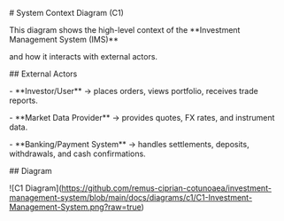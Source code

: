 \# System Context Diagram (C1)



This diagram shows the high-level context of the \*\*Investment Management System (IMS)\*\*

and how it interacts with external actors.



\## External Actors

\- \*\*Investor/User\*\* → places orders, views portfolio, receives trade reports.

\- \*\*Market Data Provider\*\* → provides quotes, FX rates, and instrument data.

\- \*\*Banking/Payment System\*\* → handles settlements, deposits, withdrawals, and cash confirmations.



\## Diagram

!\[C1 Diagram](https://github.com/remus-ciprian-cotunoaea/investment-management-system/blob/main/docs/diagrams/c1/C1-Investment-Management-System.png?raw=true)



